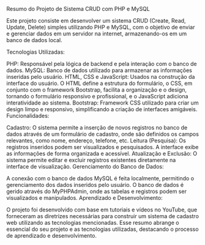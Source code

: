 Resumo do Projeto de Sistema CRUD com PHP e MySQL

Este projeto consiste em desenvolver um sistema CRUD (Create, Read, Update, Delete) simples utilizando PHP e MySQL, com o objetivo de enviar e gerenciar dados em um servidor na internet, armazenando-os em um banco de dados local.

Tecnologias Utilizadas:

PHP: Responsável pela lógica de backend e pela interação com o banco de dados.
MySQL: Banco de dados utilizado para armazenar as informações inseridas pelo usuário.
HTML, CSS e JavaScript: Usados na construção da interface do usuário. O HTML define a estrutura do formulário, o CSS, em conjunto com o framework Bootstrap, facilita a organização e o design, tornando o formulário responsivo e profissional, e o JavaScript adiciona interatividade ao sistema.
Bootstrap: Framework CSS utilizado para criar um design limpo e responsivo, simplificando a criação de interfaces amigáveis.
Funcionalidades:

Cadastro: O sistema permite a inserção de novos registros no banco de dados através de um formulário de cadastro, onde são definidos os campos relevantes, como nome, endereço, telefone, etc.
Leitura (Pesquisa): Os registros inseridos podem ser visualizados e pesquisados. A interface exibe as informações de forma organizada e acessível.
Atualização e Exclusão: O sistema permite editar e excluir registros existentes diretamente na interface de visualização.
Gerenciamento do Banco de Dados:

A conexão com o banco de dados MySQL é feita localmente, permitindo o gerenciamento dos dados inseridos pelo usuário.
O banco de dados é gerido através do MyPHPAdmin, onde as tabelas e registros podem ser visualizados e manipulados.
Aprendizado e Desenvolvimento:

O projeto foi desenvolvido com base em tutoriais e vídeos no YouTube, que forneceram as diretrizes necessárias para construir um sistema de cadastro web utilizando as tecnologias mencionadas.
Esse resumo abrange o essencial do seu projeto e as tecnologias utilizadas, destacando o processo de aprendizado e desenvolvimento.
